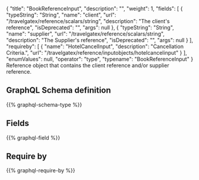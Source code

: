 {
  "title": "BookReferenceInput",
  "description": "",
  "weight": 1,
  "fields": [
    {
      "typeString": "String",
      "name": "client",
      "url": "/travelgatex/reference/scalars/string",
      "description": "The client's reference",
      "isDeprecated": "",
      "args": null
    },
    {
      "typeString": "String",
      "name": "supplier",
      "url": "/travelgatex/reference/scalars/string",
      "description": "The Supplier's reference",
      "isDeprecated": "",
      "args": null
    }
  ],
  "requireby": [
    {
      "name": "HotelCancelInput",
      "description": "Cancellation Criteria.",
      "url": "/travelgatex/reference/inputobjects/hotelcancelinput"
    }
  ],
  "enumValues": null,
  "operator": "type",
  "typename": "BookReferenceInput"
}
Reference object that contains the client reference and/or supplier reference.
## GraphQL Schema definition

{{% graphql-schema-type %}}

## Fields

{{% graphql-field %}}

## Require by

{{% graphql-require-by %}}
